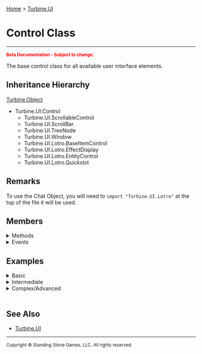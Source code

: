<a href="index">Home</a> > <a href="turbine.ui">Turbine.UI</a>

<h1>Control Class</h1>
<hr/>
<sub style="color:red; font-weight:bold">Beta Documentation - Subject to change.</sub>

The base control class for all available user interface elements.

## Inheritance Hierarchy
<a href="turbine.object">Turbine.Object</a>
* Turbine.UI.Control
	* Turbine.UI.ScrollableControl
	* Turbine.UI.ScrollBar
	* Turbine.UI.TreeNode
	* Turbine.UI.Window
	* Turbine.UI.Lotro.BaseItemControl
	* Turbine.UI.Lotro.EffectDisplay
	* Turbine.UI.Lotro.EntityControl
	* Turbine.UI.Lotro.Quickslot

## Remarks
To use the Chat Object, you will need to `import "Turbine.UI.Lotro"` at the top of the file it will be used.

## Members
<details>
<summary>Methods</summary>
	
| Name | Inherited | Description |
| --- | ---: | --- |
| Focus | | Request that the control take focus. |
| GetAllowDrop | | Gets if the control supports drop operations from drag and drop. |
| GetBackColor | | Gets the solid background color of the control. |
| GetBackColorBlendMode | | Gets the blend mode applied to the background color. |
| GetBackground | | Gets the background graphic of the control. |
| GetBlendMode | | Gets the blend mode applied to the background image. |
| GetControls | | Gets the list of child controls. |
| GetHeight | | Gets the height of the control. |
| GetLeft | | Gets the left coordinate of the control. |
| GetMousePosition | | Gets the mouse position relative to this control. |
| GetOpacity | | Gets the opacity of the window. |
| GetParent | | Gets the parent of the control. |
| GetPosition | | Gets the position of the control. |
| GetSize | | Gets the size of the control. |
| GetTop | | Gets the top coordinate of the window. |
| GetWantsKeyEvents | | Gets a flag indicating if the control wants to receive key events. |
| GetWantsUpdates | | Gets the flag indicating if the control wants to receive Update notifications |
| GetWidth | | Gets the width of the control. |
| GetZOrder | | Gets the Z ordering index of the control. |
| HasFocus | | Returns true if the control has focus. |
| IsAltKeyDown | | Test if the alt key is pressed. |
| IsControlKeyDown | | Test if the control key is pressed. |
| IsDisplayed | | Gets a flag indicating if the control is displayed. |
| IsEnabled | | Gets a flag indicating if the control is enabled. |
| IsMouseVisible | | Gets a flag indicating if the mouse will see this control. |
| IsShiftKeyDown | | Test if the shift key is pressed. |
| IsVisible | | Gets a flag indicating if the control is visible. |
| PointToClient | | Converts a coordinate from control space to screen space. |
| PointToScreen | | Converts a coordinate from control space to screen space. |
| SetAllowDrop | | Sets if the control supports drop operations from drag and drop. |
| SetBackColor | | Sets the background color of the control. |
| SetBackColorBlendMode | | Sets the blend mode applied to the background color. |
| SetBackground | | Sets the background image of the control. |
| SetBlendMode | | Sets the blend mode applied to the background image. |
| SetEnabled | | Sets a flag indicating if the control is enabled. |
| SetHeight | | Sets the height of the control. |
| SetLeft | | Sets the left coordinate of the window. |
| SetMouseVisible | | Gets a flag indicating if the mouse will see this control. |
| SetOpacity | | Sets the opacity of the window. |
| SetParent | | Sets the parent of the control. |
| SetPosition | | Sets the position of the control. |
| SetSize | | Sets the size of the control. |
| SetTop | | Sets the top coordinate of the window. |
| SetVisible | | Sets the visible flag of a control. |
| SetWantsKeyEvents | | Sets a flag indicating if the control wants to receive key events. |
| SetWantsUpdates | | Sets the flag indicating if the control wants the receive update notifications. |
| SetWidth | | Sets the width of the control. |
| SetZOrder | | Sets the Z order of the control. |

</details>

<details>
<summary>Events</summary>

| Name | Inherited | Description |
| --- | ---: | --- |
| DragDrop | | Event fired when a drag drop operation is completed. |
| DragEnter | | Event fired when a drag drop operation enters the control. |
| DragLeave | | Event fired when a drag drop operation leaves the control. |
| DragStart | | Event fired when a drag drop operation starts the control. |
| EnabledChanged | | Event fired when the enabled state of the control changes. |
| FocusGained | | Event fired when the control gains focus. |
| FocusLost | | Event fired when the control loses focus. |
| KeyDown | | Event fired when a key is pressed down. |
| KeyUp | | Event fired when a key is released. |
| MouseClick | | Event fired when a mouse button is clicked. |
| MouseDoubleClick | | Event fired when a mouse button is double clicked. |
| MouseDown | | Event fired when a mouse button is pressed. |
| MouseEnter | | Event fired when the mouse enters the control. |
| MouseHover | | Event fired when the mouse is hovering over the control. |
| MouseLeave | | Event fired when the mouse leaves the control. |
| MouseMove | | Event fired when the mouse moves. |
| MouseUp | | Event fired when a mouse button is released. |
| MouseWheel | | Event fired when a mouse wheel moves. |
| PositionChanged | | Event fired when the position of the control changes. |
| SizeChanged | | Event fired when the size of the control changes. |
| Update | | Event fired every frame when WantsUpdates is enabled. |
| VisibleChanged | | Event fired when the visible state of the control changes. | 

</details>

## Examples
<details><summary>Basic</summary>

** Coming Soon **
```lua
```

</details>

<details><summary>Intermediate</summary>

** Coming Soon **
```lua
```

</details>

<details><summary>Complex/Advanced</summary>

** Coming Soon **
```lua
```

</details>
<br/>

## See Also
- <a href="turbine.ui">Turbine.UI</a>

<hr/>
<sub>Copyright &copy; Standing Stone Games, LLC.  All rights reserved.</sub>
